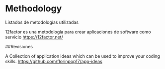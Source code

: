  # Methodology

Listados de metodologías utilizadas
 
12factor es una metodología para crear aplicaciones de software como servicio 
https://12factor.net/



##Revisiones

A Collection of application ideas which can be used to improve your coding skills.
https://github.com/florinpop17/app-ideas
